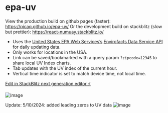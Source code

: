# epa-uv

View the production build on github pages (faster): https://picaq.github.io/epa-uv/
Or the development build on stackblitz (slow but prettier): https://react-numuay.stackblitz.io/ 

- Uses the [United States EPA Web Services’s](https://www.epa.gov/enviro/web-services) [Envirofacts Data Service API](https://www.epa.gov/enviro/envirofacts-data-service-api) for daily updating data.
- Only works for locations in the USA.
- Link can be saved/bookmarked with a query param `?zipcode=12345` to share local UV Index charts.
- Tab updates with the UV index of the current hour.
- Vertical time indicator is set to match device time, not local time.

[Edit in StackBlitz next generation editor ⚡️](https://stackblitz.com/~/github.com/picaq/epa-uv)

![image](https://github.com/picaq/epa-uv/assets/34908590/46d130f2-6739-4881-82c7-f08ba3b46387)

Update: 5/10/2024: added leading zeros to UV data
![image](https://github.com/picaq/epa-uv/assets/34908590/f2e751fe-2bf1-45a0-a3ce-34f7777e13df)
